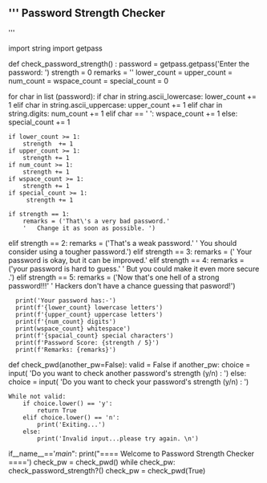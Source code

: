 '''
Password Strength Checker
-------------------------------------------------------------
'''

import string
import getpass


def check_password_strength() :
   password = getpass.getpass('Enter the password: ')
   strength = 0
   remarks = ''
   lower_count = upper_count = num_count = wspace_count = special_count = 0

   for char in list (password):
       if char in string.ascii_lowercase:
           lower_count += 1 
       elif char in string.ascii_uppercase:
           upper_count += 1
       elif char in string.digits:
           num_count += 1
       elif char == ' ':
           wspace_count += 1 
       else:
           special_count += 1


    if lower_count >= 1:
        strength  += 1
    if upper_count >= 1:
        strength += 1
    if num_count >= 1:
        strength += 1
    if wspace_count >= 1:
        strength += 1
    if special_count >= 1:
         strength += 1

    if strength == 1:
        remarks = ('That\'s a very bad password.'
        '   Change it as soon as possible. ')
  elif strength  == 2:
      remarks = ('That\'s a weak password.'
      ' You should consider using a tougher  password.')
  elif strength == 3:
      remarks = (' Your password is okay, but it can be improved.'
  elif strength == 4:
      remarks = ('your password is hard to guess.'
      ' But you could make it even more secure .')
  elif strength == 5:
      remarks = ('Now that\'s one hell of a strong password!!!'
      ' Hackers don\'t have a chance guessing that pasword!')


      print('Your password has:-')
      print(f'{lower_count} lowercase letters')
      print(f'{upper_count} uppercase letters')
      print(f'{num_count} digits')
      print(wspace_count} whitespace')
      print(f'{spacial_count} special characters')
      print(f'Password Score: {strength / 5}')
      print(f'Remarks: {remarks}')


 def check_pwd(another_pw=False):
    valid = False
    if another_pw:
        choice = input(
            'Do you want to check another password\'s strength (y/n) : ')
    else:
        choice = input(
             'Do you want to check your password\'s strength (y/n) : ')

    While not valid:
        if choice.lower() == 'y':
            return True 
        elif choice.lower() == 'n':
            print('Exiting...')
        else:
            print('Invalid input...please try again. \n')


 if__name__=='_main_":
   print("==== Welcome to Password Strength Checker ====')
   check_pw = check_pwd()
   while check_pw:
      check_password_strength?()
      check_pw = check_pwd(True)

      
